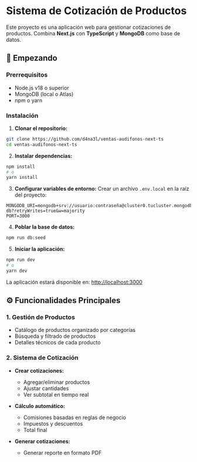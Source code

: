 # Sistema de Cotización de Productos

Este proyecto es una aplicación web para gestionar cotizaciones de productos. Combina **Next.js** con **TypeScript** y **MongoDB** como base de datos.

## 🚀 Empezando

### Prerrequisitos

- Node.js v18 o superior
- MongoDB (local o Atlas)
- npm o yarn

### Instalación

1. **Clonar el repositorio:**
  ```bash
  git clone https://github.com/d4na3l/ventas-audifonos-next-ts
  cd ventas-audifonos-next-ts
  ```

2. **Instalar dependencias:**
  ```bash
  npm install
  # o
  yarn install
  ```

3. **Configurar variables de entorno:**
  Crear un archivo `.env.local` en la raíz del proyecto:
  ```env
  MONGODB_URI=mongodb+srv://usuario:contraseña@cluster0.tucluster.mongodb.net/nombre-db?retryWrites=true&w=majority
  PORT=3000
  ```

4. **Poblar la base de datos:**
  ```bash
  npm run db:seed
  ```

5. **Iniciar la aplicación:**
  ```bash
  npm run dev
  # o
  yarn dev
  ```

La aplicación estará disponible en: [http://localhost:3000](http://localhost:3000)


## ⚙️ Funcionalidades Principales

### 1. Gestión de Productos

- Catálogo de productos organizado por categorías
- Búsqueda y filtrado de productos
- Detalles técnicos de cada producto

### 2. Sistema de Cotización

- **Crear cotizaciones:**
  - Agregar/eliminar productos
  - Ajustar cantidades
  - Ver subtotal en tiempo real

- **Cálculo automático:**
  - Comisiones basadas en reglas de negocio
  - Impuestos y descuentos
  - Total final

- **Generar cotizaciones:**
  - Generar reporte en formato PDF
